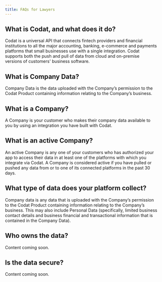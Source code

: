 ```yaml
---
title: FAQs for Lawyers
---
```


## What is Codat, and what does it do? 

Codat is a universal API that connects fintech providers and financial institutions to all the major accounting, banking, e-commerce and payments platforms that small businesses use with a single integration. Codat supports both the push and pull of data from cloud and on-premise versions of customers' business software. 

## What is Company Data? 

Company Data is the data uploaded with the Company’s permission to the Codat Product containing information relating to the Company’s business.

## What is a Company? 

A Company is your customer who makes their company data available to you by using an integration you have built with Codat. 

## What is an active Company? 

An active Company is any one of your customers who has authorized your app to access their data in at least one of the platforms with which you integrate via Codat. A Company is considered active if you have pulled or pushed any data from or to one of its connected platforms in the past 30 days.

## What type of data does your platform collect? 

Company data is any data that is uploaded with the Company’s permission to the Codat Product containing information relating to the Company’s business. This may also include Personal Data (specifically, limited business contact details and business financial and transactional information that is contained in the Company Data).  

## Who owns the data? 

Content coming soon.

## Is the data secure?

Content coming soon.